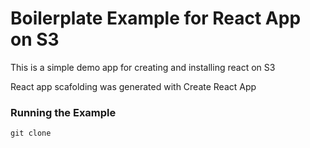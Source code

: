 
# Boilerplate Example for React App on S3

This is a simple demo app for creating and installing react on S3

React app scafolding was generated with Create React App

### Running the Example

```
git clone 
```





